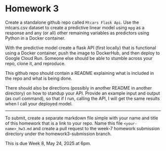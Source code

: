 # Homework 3

Create a standalone github repo called `Mtcars Flask Api`. Use the mtcars.csv dataset to create a predictive linear model using `mpg` as a response and any (or all) other remaining variables as predictors using Python in a Docker container. 

With the predictive model create a flask API (first locally) that is functional using a Docker container, push the image to DockerHub, and then deploy to Google Cloud Run. Someone else should be able to stumble across your repo, clone it, and reproduce.

This github repo should contain a README explaining what is included in the repo and what is being done.

There should also be directions (possibly in another README in another directory) on how to standup your API. Provide an example input and output (as curl command), so that if I run, calling the API, I will get the same results when I call your deployed model. 

------

To submit, create a separate markdown file simple with your name and title of this homework that is a link to your repo. Name this file `<your-name>_hw3.md` and create a pull request to the week-7 homework submission directory under the homework3-submission branch. 

This is due Week 8, May 24, 2025 at 6pm. 

